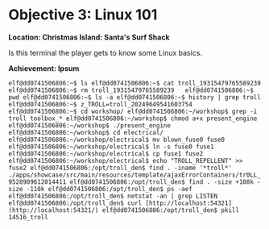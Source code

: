# Objective 3: Linux 101
**Location: Christmas Island: Santa's Surf Shack**  

Is this terminal the player gets to know some Linux basics.

**Achievement: Ipsum**

``
elf@dd0741506806:~$ ls
elf@dd0741506806:~$ cat troll_19315479765589239
elf@dd0741506806:~$ rm troll_19315479765589239  
elf@dd0741506806:~$ pwd
elf@dd0741506806:~$ ls -a
elf@dd0741506806:~$ history | grep troll  
elf@dd0741506806:~$ z_TROLL=troll_20249649541603754
elf@dd0741506806:~$ cd workshop/
elf@dd0741506806:~/workshop$ grep -i troll toolbox_*
elf@dd0741506806:~/workshop$ chmod a+x present_engine
elf@dd0741506806:~/workshop$ ./present_engine
elf@dd0741506806:~/workshop$ cd electrical/
elf@dd0741506806:~/workshop/electrical$ mv blown_fuse0 fuse0
elf@dd0741506806:~/workshop/electrical$ ln -s fuse0 fuse1
elf@dd0741506806:~/workshop/electrical$ cp fuse1 fuse2
elf@dd0741506806:~/workshop/electrical$ echo "TROLL_REPELLENT" >> fuse2
elf@dd0741506806:/opt/troll_den$ find . -iname '*troll*'  
./apps/showcase/src/main/resources/template/ajaxErrorContainers/tr0LL_9528909612014411
elf@dd0741506806:/opt/troll_den$ find . -size +108k -size -110k
elf@dd0741506806:/opt/troll_den$ ps -aef
elf@dd0741506806:/opt/troll_den$ netstat -an | grep LISTEN
elf@dd0741506806:/opt/troll_den$ curl [http://localhost:54321](http://localhost:54321/)
elf@dd0741506806:/opt/troll_den$ pkill 14516_troll
``

<!--stackedit_data:
eyJoaXN0b3J5IjpbNjIyNDk2ODM2LC0yMDEwMTkyNjNdfQ==
-->